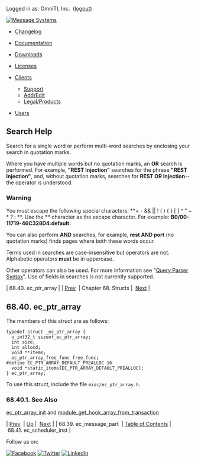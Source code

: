 Logged in as: OmniTI, Inc.  ([logout](https://support.messagesystems.com/logout.php))

[![Message Systems](https://support.messagesystems.com/images/ms-white205.png)](https://support.messagesystems.com/start.php) 

*   [Changelog](https://support.messagesystems.com/start.php?show=changelog)
*   [Documentation](https://support.messagesystems.com/docs/)
*   [Downloads](https://support.messagesystems.com/start.php)

*   [Licenses](https://support.messagesystems.com/license_summary.php)
*   <a href="">Clients</a>
    *   [Support](https://support.messagesystems.com/cs.php)
    *   [Add/Edit](https://support.messagesystems.com/edit_client.php)
    *   [Legal/Products](https://support.messagesystems.com/edit_products.php)
*   [Users](https://support.messagesystems.com/edit_customer.php)

## Search Help

Search for a single word or perform multi-word searches by enclosing your search in quotation marks.

Where you have multiple words but no quotation marks, an **OR** search is performed. For example, **"REST Injection"** searches for the phrase **"REST Injection"**, and, without quotation marks, searches for **REST OR Injection**--the operator is understood.

### Warning

You must escape the following special characters: **+ - && || ! ( ) { } [ ] ^ " ~ * ? : \**. Use the **\** character as the escape character. For example: **B0/00-11719-46C328D4\:default\:**

You can also perform **AND** searches, for example, **rest AND port** (no quotation marks) finds pages where both these words occur.

Terms used in searches are case-insensitive but operators are not. Alphabetic operators **must** be in uppercase.

Other operators can also be used. For more information see "[Query Parser Syntax](https://lucene.apache.org/core/old_versioned_docs/versions/3_0_0/queryparsersyntax.html)". Use of fields in searches is not currently supported.

| 68.40. ec_ptr_array |
| [Prev](structs.ec_message_part.php)  | Chapter 68. Structs |  [Next](structs.ec_scheduler_inst.php) |

## 68.40. ec_ptr_array

The members of this struct are as follows:

```
typedef struct _ec_ptr_array {
  u_int32_t sizeof_ec_ptr_array;
  int size;
  int allocd;
  void **items;
  ec_ptr_array_free_func free_func;
#define EC_PTR_ARRAY_DEFAULT_PREALLOC 16
  void *static_items[EC_PTR_ARRAY_DEFAULT_PREALLOC];
} ec_ptr_array;
```

To use this struct, include the file `misc/ec_ptr_array.h`.

### 68.40.1. See Also

[ec_ptr_array_init](apis.ec_ptr_array_init.php "ec_ptr_array_init") and [module_get_hook_array_from_transaction](apis.module_get_hook_array_from_transaction.php "module_get_hook_array_from_transaction")

| [Prev](structs.ec_message_part.php)  | [Up](structs.php) |  [Next](structs.ec_scheduler_inst.php) |
| 68.39. ec_message_part  | [Table of Contents](index.php) |  68.41. ec_scheduler_inst |

Follow us on:

[![Facebook](https://support.messagesystems.com/images/icon-facebook.png)](http://www.facebook.com/messagesystems) [![Twitter](https://support.messagesystems.com/images/icon-twitter.png)](http://twitter.com/#!/MessageSystems) [![LinkedIn](https://support.messagesystems.com/images/icon-linkedin.png)](http://www.linkedin.com/company/message-systems)